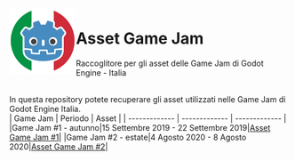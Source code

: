 <img src="Logo-GE-I.png" align="left" width="120" height="120">  

# Asset Game Jam
Raccoglitore per gli asset delle Game Jam di Godot Engine - Italia  
<br/>  
  
In questa repository potete recuperare gli asset utilizzati nelle Game Jam di Godot Engine Italia.  
| Game Jam | Periodo | Asset |
| ------------- | ------------- | ------------- |
|Game Jam #1 - autunno|15 Settembre 2019 - 22 Settembre 2019|[Asset Game Jam #1](https://github.com/godot-italia/asset-game-jam/tree/master/Game%20Jam%20%231)|
|Game Jam #2 - estate|4 Agosto 2020 - 8 Agosto 2020|[Asset Game Jam #2](https://github.com/godot-italia/asset-game-jam/tree/master/Game%20Jam%20%232)|
